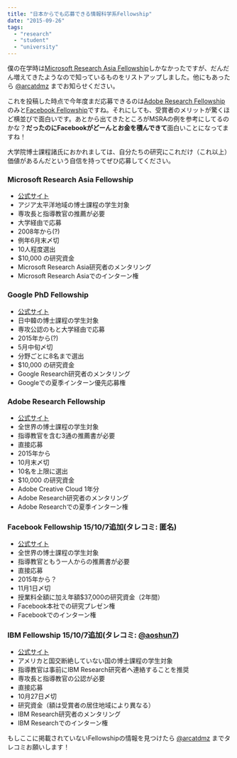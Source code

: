 ```yaml
---
title: "日本からでも応募できる情報科学系Fellowship"
date: "2015-09-26"
tags: 
  - "research"
  - "student"
  - "university"
---
```


僕の在学時は[Microsoft Research Asia Fellowship](http://junkato.jp/ja/blog/2014/05/16/microsoft-research-asia-fellowship/)しかなかったですが、だんだん増えてきたようなので知っているものをリストアップしました。他にもあったら [@arcatdmz](https://twitter.com/arcatdmz) までお知らせください。

これを投稿した時点で今年度まだ応募できるのは[Adobe Research Fellowship](http://adoberesearch.com/fellowship.html)のみと[Facebook Fellowship](https://www.facebook.com/careers/program/Fellowship2015)ですね。それにしても、受賞者のメリットが驚くほど横並びで面白いです。あとから出てきたところがMSRAの例を参考にしてるのかな？**だったのにFacebookがどーんとお金を積んできて**面白いことになってますね！

大学院博士課程諸氏におかれましては、自分たちの研究にこれだけ（これ以上）価値があるんだという自信を持ってぜひ応募してください。

### Microsoft Research Asia Fellowship

- [公式サイト](http://research.microsoft.com/en-us/collaboration/global/asia-pacific/talent/fellowship.aspx)
- アジア太平洋地域の博士課程の学生対象
- 専攻長と指導教官の推薦が必要
- 大学経由で応募
- 2008年から(?)
- 例年6月末〆切
- 10人程度選出
- $10,000 の研究資金
- Microsoft Research Asia研究者のメンタリング
- Microsoft Research Asiaでのインターン権

### Google PhD Fellowship

- [公式サイト](http://www.google.cn/intl/en/university/research/phdfellowship.html)
- 日中韓の博士課程の学生対象
- 専攻公認のもと大学経由で応募
- 2015年から(?)
- 5月中旬〆切
- 分野ごとに8名まで選出
- $10,000 の研究資金
- Google Research研究者のメンタリング
- Googleでの夏季インターン優先応募権

### Adobe Research Fellowship

- [公式サイト](http://adoberesearch.com/fellowship.html)
- 全世界の博士課程の学生対象
- 指導教官を含む3通の推薦書が必要
- 直接応募
- 2015年から
- 10月末〆切
- 10名を上限に選出
- $10,000 の研究資金
- Adobe Creative Cloud 1年分
- Adobe Research研究者のメンタリング
- Adobe Researchでの夏季インターン権

### Facebook Fellowship 15/10/7追加(タレコミ: 匿名)

- [公式サイト](https://www.facebook.com/careers/program/Fellowship2015/)
- 全世界の博士課程の学生対象
- 指導教官ともう一人からの推薦書が必要
- 直接応募
- 2015年から？
- 11月1日〆切
- 授業料全額に加え年額$37,000の研究資金（2年間）
- Facebook本社での研究プレゼン権
- Facebookでのインターン権

### IBM Fellowship 15/10/7追加(タレコミ: [@aoshun7](https://twitter.com/aoshun7/status/648258752475451393))

- [公式サイト](http://www.research.ibm.com/university/awards/phdfellowship.shtml)
- アメリカと国交断絶していない国の博士課程の学生対象
- 指導教官は事前にIBM Research研究者へ連絡することを推奨
- 専攻長と指導教官の公認が必要
- 直接応募
- 10月27日〆切
- 研究資金（額は受賞者の居住地域により異なる）
- IBM Research研究者のメンタリング
- IBM Researchでのインターン権

もしここに掲載されていないFellowshipの情報を見つけたら [@arcatdmz](http://twitter.com/arcatdmz) までタレコミお願いします！
